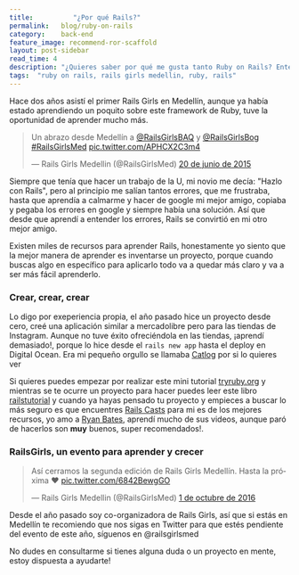 ```yaml
---
title:  		"¿Por qué Rails?"
permalink: 	 blog/ruby-on-rails
category:    back-end
feature_image: recommend-ror-scaffold
layout: post-sidebar
read_time: 4
description: "¿Quieres saber por qué me gusta tanto Ruby on Rails? Entérate del evento que se realiza en Medellín y algunos recursos para aprender RoR"
tags:  "ruby on rails, rails girls medellin, ruby, rails"
---
```


Hace dos años asistí el primer Rails Girls en Medellín, aunque ya había estado aprendiendo un poquito sobre este framework de Ruby, tuve la oportunidad de aprender mucho más.

<blockquote class="twitter-tweet text-center" data-lang="es"><p lang="es" dir="ltr">Un abrazo desde Medellín a <a href="https://twitter.com/RailsGirlsBAQ">@RailsGirlsBAQ</a> y <a href="https://twitter.com/RailsGirlsBog">@RailsGirlsBog</a> <a href="https://twitter.com/hashtag/RailsGirlsMed?src=hash">#RailsGirlsMed</a> <a href="http://t.co/APHCX2C3m4">pic.twitter.com/APHCX2C3m4</a></p>&mdash; Rails Girls Medellin (@RailsGirlsMed) <a href="https://twitter.com/RailsGirlsMed/status/612340790153596928">20 de junio de 2015</a></blockquote>
<script async src="//platform.twitter.com/widgets.js" charset="utf-8"></script>

Siempre que tenía que hacer un trabajo de la U, mi novio me decía: "Hazlo con Rails", pero al principio me salían tantos errores, que me frustraba, hasta que aprendía a calmarme y hacer de google mi mejor amigo, copiaba y pegaba los errores en google y siempre había una solución. Así que desde que aprendí a entender los errores, Rails se convirtió en mi otro mejor amigo.

Existen miles de recursos para aprender Rails, honestamente yo siento que la mejor manera de aprender es inventarse un proyecto, porque cuando buscas algo en específico para aplicarlo todo va a quedar más claro y va a ser más fácil aprenderlo.

### Crear, crear, crear
Lo digo por exeperiencia propia, el año pasado hice un proyecto desde cero, creé una aplicación similar a mercadolibre pero para las tiendas de Instagram. Aunque no tuve éxito ofreciéndola en las tiendas, ¡aprendí demasiado!, porque lo hice desde el `rails new app` hasta el deploy en Digital Ocean. Era mi pequeño orgullo se llamaba [Catlog](http://catlog.herokuapp.com/) por si lo quieres ver

Si quieres puedes empezar por realizar este mini tutorial [tryruby.org](http://tryruby.org/levels/1/challenges/0) y mientras se te ocurre un proyecto para hacer puedes leer este libro [railstutorial](https://www.railstutorial.org/book/beginning) y cuando ya hayas pensado tu proyecto y empieces a buscar lo más seguro es que encuentres [Rails Casts](http://railscasts.com/) para mi es de los mejores recursos, yo amo a [Ryan Bates](https://twitter.com/rbates), aprendí mucho de sus videos, aunque paró de hacerlos son **muy** buenos, super recomendados!.

### RailsGirls, un evento para aprender y crecer
<blockquote class="twitter-tweet" data-lang="es"><p lang="es" dir="ltr">Así cerramos la segunda edición de Rails Girls Medellín. Hasta la próxima ❤️ <a href="https://t.co/6842BewgGO">pic.twitter.com/6842BewgGO</a></p>&mdash; Rails Girls Medellin (@RailsGirlsMed) <a href="https://twitter.com/RailsGirlsMed/status/782351530863263744">1 de octubre de 2016</a></blockquote>
<script async src="//platform.twitter.com/widgets.js" charset="utf-8"></script>

Desde el año pasado soy co-organizadora de Rails Girls, así que si estás en Medellín te recomiendo que nos sigas en Twitter para que estés pendiente del evento de este año, síguenos en @railsgirlsmed

No dudes en consultarme si tienes alguna duda o un proyecto en mente, estoy dispuesta a ayudarte!
